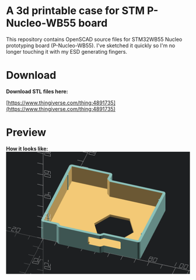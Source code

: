 # A 3d printable case for STM P-Nucleo-WB55 board

This repository contains OpenSCAD source files for STM32WB55 Nucleo prototyping board (P-Nucleo-WB55).
I've sketched it quickly so I'm no longer touching it with my ESD generating fingers.

# Download
**Download STL files here:**

[https://www.thingiverse.com/thing:4891735](https://www.thingiverse.com/thing:4891735)

# Preview

**How it looks like:**
![CAD Screen](img/stm_case.png)

